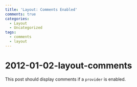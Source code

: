 ```yaml
---
title: 'Layout: Comments Enabled'
comments: true
categories:
  - Layout
  - Uncategorized
tags:
  - comments
  - layout
---
```


# 2012-01-02-layout-comments

This post should display comments if a `provider` is enabled.

